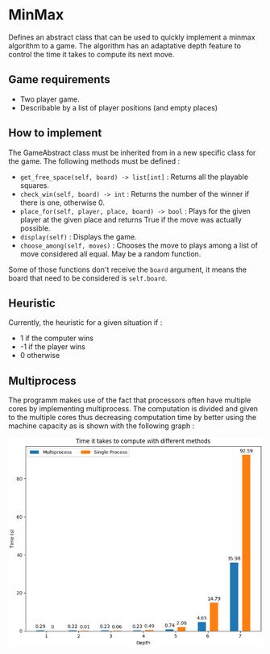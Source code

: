 # MinMax

Defines an abstract class that can be used to quickly implement a minmax algorithm to a game. The algorithm has an adaptative depth feature to control the time it takes to compute its next move.


## Game requirements


- Two player game.
- Describable by a list of player positions (and empty places)

## How to implement
The GameAbstract class must be inherited from in a new specific class for the game. The following methods must be defined : 
- `get_free_space(self, board) -> list[int]` : Returns all the playable squares.
- `check_win(self, board) -> int` : Returns the number of the winner if there is one, otherwise 0.
- `place_for(self, player, place, board) -> bool` : Plays for the given player at the given place and returns True if the move was actually possible.
- `display(self)` : Displays the game.
- `choose_among(self, moves)` : Chooses the move to plays among a list of move considered all equal. May be a random function.

Some of those functions don't receive the `board` argument, it means the board that need to be considered is `self.board`.

## Heuristic

Currently, the heuristic for a given situation if : 
- 1 if the computer wins
- -1 if the player wins
- 0 otherwise

## Multiprocess

The programm makes use of the fact that processors often have multiple cores by implementing multiprocess. The computation is divided and given to the multiple cores thus decreasing computation time by better using the machine capacity as is shown with the following graph : 

![Graphic](TimeMultiprocess.png)
